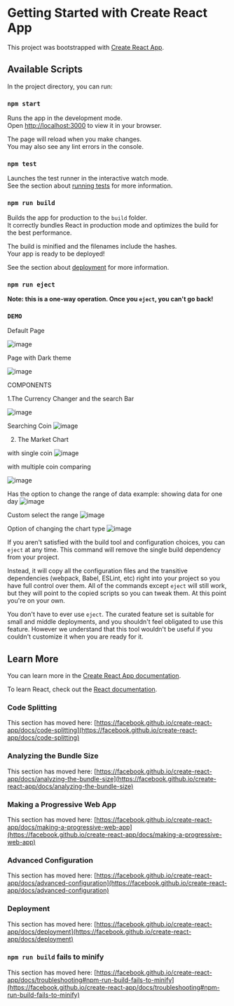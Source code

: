# Getting Started with Create React App

This project was bootstrapped with [Create React App](https://github.com/facebook/create-react-app).

## Available Scripts

In the project directory, you can run:

### `npm start`

Runs the app in the development mode.\
Open [http://localhost:3000](http://localhost:3000) to view it in your browser.

The page will reload when you make changes.\
You may also see any lint errors in the console.

### `npm test`

Launches the test runner in the interactive watch mode.\
See the section about [running tests](https://facebook.github.io/create-react-app/docs/running-tests) for more information.

### `npm run build`

Builds the app for production to the `build` folder.\
It correctly bundles React in production mode and optimizes the build for the best performance.

The build is minified and the filenames include the hashes.\
Your app is ready to be deployed!

See the section about [deployment](https://facebook.github.io/create-react-app/docs/deployment) for more information.

### `npm run eject`

**Note: this is a one-way operation. Once you `eject`, you can't go back!**

### `DEMO`

Default Page 

![image](https://user-images.githubusercontent.com/109571491/233762892-14c8e74a-b685-4b2d-a8d6-b8726306397f.png)

Page with Dark theme

![image](https://user-images.githubusercontent.com/109571491/233762943-441817d6-70ef-41a3-9714-0062e92efd1b.png)

COMPONENTS

1.The Currency Changer and the search Bar 

![image](https://user-images.githubusercontent.com/109571491/233763001-97ddeede-1683-4419-805d-87ad7093a993.png)

Searching Coin 
![image](https://user-images.githubusercontent.com/109571491/233763094-cac2eec8-40c5-4a06-b27f-b5def3aaf3ea.png)

2. The Market Chart 

  with single coin
  ![image](https://user-images.githubusercontent.com/109571491/233763151-c34e08ed-3768-47ff-a4b0-c3e237978446.png)
   
  with multiple coin comparing 
  
  ![image](https://user-images.githubusercontent.com/109571491/233763186-a2664690-fdd1-4edc-bbc5-08232a7c54d2.png)
  
  Has the option to change the range of data
  example: showing data for one day
  ![image](https://user-images.githubusercontent.com/109571491/233763292-0d64fe71-930b-4f6b-a21b-ff59ec8b9ef2.png)
  
  Custom select the range 
  ![image](https://user-images.githubusercontent.com/109571491/233763324-3af0d91c-849e-4935-970d-98132bf6ae46.png)
  
  Option of changing the chart type
  ![image](https://user-images.githubusercontent.com/109571491/233763450-cf6dc626-2c8b-44ba-a31a-a1c396604b26.png)



If you aren't satisfied with the build tool and configuration choices, you can `eject` at any time. This command will remove the single build dependency from your project.

Instead, it will copy all the configuration files and the transitive dependencies (webpack, Babel, ESLint, etc) right into your project so you have full control over them. All of the commands except `eject` will still work, but they will point to the copied scripts so you can tweak them. At this point you're on your own.

You don't have to ever use `eject`. The curated feature set is suitable for small and middle deployments, and you shouldn't feel obligated to use this feature. However we understand that this tool wouldn't be useful if you couldn't customize it when you are ready for it.

## Learn More

You can learn more in the [Create React App documentation](https://facebook.github.io/create-react-app/docs/getting-started).

To learn React, check out the [React documentation](https://reactjs.org/).

### Code Splitting

This section has moved here: [https://facebook.github.io/create-react-app/docs/code-splitting](https://facebook.github.io/create-react-app/docs/code-splitting)

### Analyzing the Bundle Size

This section has moved here: [https://facebook.github.io/create-react-app/docs/analyzing-the-bundle-size](https://facebook.github.io/create-react-app/docs/analyzing-the-bundle-size)

### Making a Progressive Web App

This section has moved here: [https://facebook.github.io/create-react-app/docs/making-a-progressive-web-app](https://facebook.github.io/create-react-app/docs/making-a-progressive-web-app)

### Advanced Configuration

This section has moved here: [https://facebook.github.io/create-react-app/docs/advanced-configuration](https://facebook.github.io/create-react-app/docs/advanced-configuration)

### Deployment

This section has moved here: [https://facebook.github.io/create-react-app/docs/deployment](https://facebook.github.io/create-react-app/docs/deployment)

### `npm run build` fails to minify

This section has moved here: [https://facebook.github.io/create-react-app/docs/troubleshooting#npm-run-build-fails-to-minify](https://facebook.github.io/create-react-app/docs/troubleshooting#npm-run-build-fails-to-minify)
